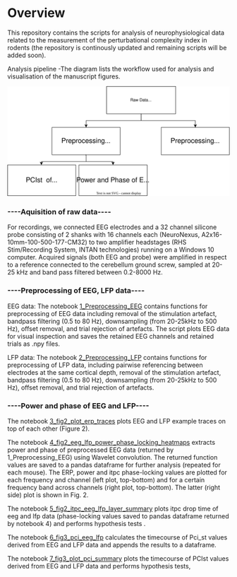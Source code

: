 

# Overview 
This repository contains the scripts for analysis of neurophysiological data related to the measurement of the perturbational complexity index in rodents (the repository is continously updated and remaining scripts will be added soon).

Analysis pipeline -The diagram lists the workflow used for analysis and visualisation of the manuscript figures.

![Alt text](https://github.com/chrihoni/University-of-Oslo_PCI_Mouse_Analysis/blob/main/Mouse_pci_analysis_pipeline_uio.drawio.svg)


### ----Aquisition of raw data----

For recordings, we connected EEG electrodes and a 32 channel silicone probe consisting of 2 shanks with 16 channels each (NeuroNexus, A2x16-10mm-100-500-177-CM32) to two amplifier headstages (RHS Stim/Recording System, INTAN technologies) running on a Windows 10 computer. Acquired signals (both EEG and probe) were amplified in respect to a reference connected to the cerebellum ground screw, sampled at 20-25 kHz and band pass filtered between 0.2-8000 Hz. 


### ----Preprocessing of EEG, LFP data----

EEG data: The notebook [1_Preprocessing_EEG](https://github.com/chrihoni/University-of-Oslo_PCI_Mouse_Analysis/blob/main/1_Preprocessing_EEG.ipynb) contains functions for preprocessing of EEG data including removal of the stimulation artefact, bandpass filtering (0.5 to 80 Hz), downsampling (from 20-25kHz to 500 Hz), offset removal, and trial rejection of artefacts. The script plots EEG data for visual inspection and saves the retained EEG channels and retained trials as .npy files. 

LFP data: The notebook [2_Preprocessing_LFP](https://github.com/chrihoni/University-of-Oslo_PCI_Mouse_Analysis/blob/main/2_Preprocessing_LFP.ipynb) contains functions for preprocessing of LFP data, including pairwise referencing between electrodes at the same cortical depth, removal of the stimulation artefact, bandpass filtering (0.5 to 80 Hz), downsampling (from 20-25kHz to 500 Hz), offset removal, and trial rejection of artefacts. 


### ----Power and phase of EEG and LFP----

The notebook [3_fig2_plot_erp_traces](https://github.com/chrihoni/University-of-Oslo_PCI_Mouse_Analysis/blob/main/3_fig2_plot_erp_traces.ipynb) plots EEG and LFP example traces on top of each other (Figure 2).  

The notebook [4_fig2_eeg_lfp_power_phase_locking_heatmaps](https://github.com/chrihoni/University-of-Oslo_PCI_Mouse_Analysis/blob/main/4_fig2_eeg_lfp_power_phase_locking_heatmaps.ipynb) extracts power and phase of preprocessed EEG data (returned by 1_Preprocessing_EEG) using Wavelet convolution. The returned function values are saved to a pandas dataframe for further analysis (repeated for each mouse). The ERP, power and itpc phase-locking values are plotted for each frequency and channel (left plot, top-bottom) and for a certain frequency band across channels (right plot, top-bottom). The latter (right side) plot is shown in Fig. 2.

The notebook [5_fig2_itpc_eeg_lfp_layer_summary](https://github.com/chrihoni/University-of-Oslo_PCI_Mouse_Analysis/blob/main/5_fig2_itpc_eeg_lfp_layer_summary.ipynb) plots itpc drop time of eeg and lfp data (phase-locking values saved to pandas dataframe returned by notebook 4) and performs hypothesis tests . 

The notebook [6_fig3_pci_eeg_lfp](https://github.com/chrihoni/University-of-Oslo_PCI_Mouse_Analysis/blob/main/6_fig3_pci.ipynb) calculates the timecourse of Pci_st values derived from EEG and LFP data and appends the results to a dataframe.

The notebook [7_fig3_plot_pci_summary](https://github.com/chrihoni/University-of-Oslo_PCI_Mouse_Analysis/blob/main/7_fig3_plot_pci_summary.ipynb) plots the timecourse of PCIst values derived from EEG and LFP data and performs hypothesis tests,
